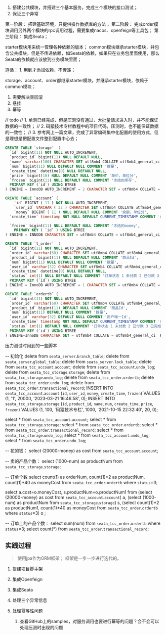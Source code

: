 
## 

1. 搭建公共模块，并搭建三个基本服务，完成三个模块的接口测试；
2. 保证三个异常

第一阶段： 搭建基础环境，只提供操作数据库的方法；
第二阶段： 完成order模块调用另外两个模块的rpc调用过程，需要集成nacos、openfeign等工具包；
第三阶段： 集成Seata；

starter模块用来统一管理各种依赖的版本；
common模块继承starter模块，并包含公共模块，但是不传递依赖，如Seata的依赖，如果只在业务包里面使用，那么Seata的依赖就应该放到业务模块里面；

遵循： 1. 用到才添加依赖，不传递；

storage、account、order都继承starter模块，并继承starter模块，依赖于common模块；

1. 需要解决空回滚
2. 悬挂
3. 幂等

// todo
// 1. 单测已经完成，但是压测没有通过，大批量请求进入时，并不能保证数据的一致性；
// 2. 码猿技术专栏教程中的项目代码，压测时，也不能保证数据的一致性；
// 3. 参考网上一篇文章，完成了异常编码集中化配置的使用方式，但是理想是把配置文件整到配置中心去；




```sql 
CREATE TABLE `storage`  (
  `id` bigint(11) NOT NULL AUTO_INCREMENT,
  `product_id` bigint(11) NULL DEFAULT NULL,
  `name` varchar(100) CHARACTER SET utf8mb4 COLLATE utf8mb4_general_ci NULL DEFAULT NULL,
  `num` bigint(11) NULL DEFAULT NULL COMMENT '数量',
  `create_time` datetime(0) NULL DEFAULT NULL,
  `price` bigint(10) NULL DEFAULT NULL COMMENT '单价，单位分',
  `frozen` bigint(11) NULL DEFAULT NULL COMMENT '冻结的库存',
  PRIMARY KEY (`id`) USING BTREE
) ENGINE = InnoDB AUTO_INCREMENT = 2 CHARACTER SET = utf8mb4 COLLATE = utf8mb4_general_ci ROW_FORMAT = Compact;

CREATE TABLE `account` (
	`id` BIGINT ( 11 ) NOT NULL AUTO_INCREMENT,
	`user_id` VARCHAR ( 32 ) CHARACTER SET utf8mb4 COLLATE utf8mb4_general_ci NULL DEFAULT NULL COMMENT '用 户userId',
	`money` BIGINT ( 11 ) NULL DEFAULT NULL COMMENT '余额，单位分',
  `create_time` timestamp NOT NULL DEFAULT CURRENT_TIMESTAMP COMMENT '创建时间',

  `frozen` bigint(11) NULL DEFAULT NULL COMMENT '冻结的money',
	PRIMARY KEY ( `id` ) USING BTREE 
) ENGINE = INNODB CHARACTER SET = utf8mb4 COLLATE = utf8mb4_general_ci ROW_FORMAT = Compact;

CREATE TABLE `t_order`  (
  `id` bigint(11) NOT NULL AUTO_INCREMENT,
  `order_id` varchar(60) CHARACTER SET utf8mb4 COLLATE utf8mb4_general_ci NULL DEFAULT NULL COMMENT '订单Id',
  `product_id` bigint(11) NULL DEFAULT NULL COMMENT '商品Id',
  `num` bigint(11) NULL DEFAULT NULL COMMENT '数量',
  `user_id` varchar(32) CHARACTER SET utf8mb4 COLLATE utf8mb4_general_ci NULL DEFAULT NULL COMMENT '用户唯一Id',
  `create_time` datetime(0) NULL DEFAULT NULL,
  `status` int(1) NULL DEFAULT NULL COMMENT '订单状态 1 未付款 2 已付款 3 已完成 4 待确认 5 已删除',
  PRIMARY KEY (`id`) USING BTREE
) ENGINE = InnoDB AUTO_INCREMENT = 1 CHARACTER SET = utf8mb4 COLLATE = utf8mb4_general_ci ROW_FORMAT = Compact;

CREATE TABLE `ordertb` (
  `id` bigint(11) NOT NULL AUTO_INCREMENT,
  `order_id` varchar(60) CHARACTER SET utf8mb4 COLLATE utf8mb4_general_ci NULL DEFAULT NULL COMMENT '订单Id',
  `product_id` bigint(11) DEFAULT NULL COMMENT '商品Id',
  `num` bigint(11) DEFAULT NULL COMMENT '数量',
  `user_id` varchar(32) DEFAULT NULL COMMENT '用户唯一Id',
  `create_time` timestamp NOT NULL DEFAULT CURRENT_TIMESTAMP COMMENT '创建时间',
  `status` int(1) DEFAULT NULL COMMENT '订单状态 1 未付款 2 已付款 3 已完成 4 待确认 5 已删除',
  PRIMARY KEY (`id`) USING BTREE
) ENGINE=InnoDB CHARACTER SET = utf8mb4 COLLATE = utf8mb4_general_ci  ROW_FORMAT=COMPACT;
```



压力测试时用到的一些脚本


-- 初始化
delete from `seata_server`.`branch_table`;
delete from `seata_server`.`global_table`;
delete from `seata_server`.`lock_table`;
delete from `seata_tcc_account`.`account`;
delete from `seata_tcc_account`.`undo_log`;
delete from `seata_tcc_storage`.`storage`;
delete from `seata_tcc_storage`.`undo_log`;
delete from `seata_tcc_order`.`ordertb`;
delete from `seata_tcc_order`.`undo_log`;
delete from `seata_tcc_order`.`transactional_record`;
INSERT INTO `seata_tcc_account`.`account` (`id`, `user_id`, `money`, `create_time`, `frozen`) VALUES (1, '1', 20000, '2023-03-21 16:46:58', 0);
INSERT INTO `seata_tcc_storage`.`storage` (`id`, `product_id`, `name`, `num`, `create_time`, `price`, `frozen`) VALUES (1, 100, '码猿技术专栏', 1000, '2021-10-15 22:32:40', 20, 0);


select * from `seata_tcc_account`.`account`;
select * from `seata_tcc_storage`.`storage`;
select * from `seata_tcc_order`.`ordertb`;
select * from `seata_tcc_order`.`transactional_record`;
select * from `seata_tcc_storage`.`undo_log`;
select * from `seata_tcc_account`.`undo_log`;
select * from `seata_tcc_order`.`undo_log`;


-- 花的钱：
select (20000-money) as cost from `seata_tcc_account`.`account`;

-- 卖的产品个数：
select (1000-num) as productNum from `seata_tcc_storage`.`storage`;

-- 订单个数
select count(1) as orderNum, count(1)*2 as productNum, count(1)*40 as moneyCost from `seata_tcc_order`.`ordertb` where `status`=3;


select a.cost=o.moneyCost, s.productNum=o.productNum1
from (select (20000-money) as cost from `seata_tcc_account`.`account`) a,
(select (1000-num) as productNum from `seata_tcc_storage`.`storage`) s,
(select count(1)*2 as productNum1, count(1)*40 as moneyCost from `seata_tcc_order`.`ordertb` where `status`=3) o
;

-- 订单上的产品个数：
select sum(num) from `seata_tcc_order`.`ordertb` where `status`=3;
select count(*) from `seata_tcc_order`.`transactional_record`;

## 实践过程

> 使用jpa作为ORM框架； 框架是一步一步进行迭代的。

1. 搭建项目脚手架

2. 集成Openfeign

3. 集成Seata

4. 处理三个异常信息

5. 处理幂等性问题
    1. 查看GitHub上的samples，对服务调用也要进行幂等的问题？会不会可以处理压测时出现的问题




